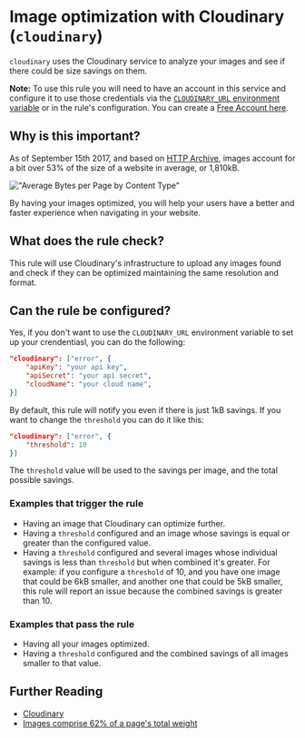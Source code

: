 # Image optimization with Cloudinary (`cloudinary`)

`cloudinary` uses the Cloudinary service to analyze your images and see
if there could be size savings on them.

**Note:** To use this rule you will need to have an account in this
service and configure it to use those credentials via the [`CLOUDINARY_URL`
environment variable][environment-variable] or in the rule's
configuration. You can create a [Free Account here](signup).

## Why is this important?

As of September 15th 2017, and based on [HTTP Archive][httparchive-report],
images account for a bit over 53% of the size of a website in average, or
1,810kB.

!["Average Bytes per Page by Content Type"][bytes-per-content-type]

By having your images optimized, you will help your users have a better
and faster experience when navigating in your website.

## What does the rule check?

This rule will use Cloudinary's infrastructure to upload any images found
and check if they can be optimized maintaining the same resolution and
format.

## Can the rule be configured?

Yes, if you don't want to use the `CLOUDINARY_URL` environment variable
to set up your crendentiasl, you can do the following:

```json
"cloudinary": ["error", {
    "apiKey": "your api key",
    "apiSecret": "your api secret",
    "cloudName": "your cloud name",
}]
```

By default, this rule will notify you even if there is just 1kB savings.
If you want to change the `threshold` you can do it like this:

```json
"cloudinary": ["error", {
    "threshold": 10
}]
```

The `threshold` value will be used to the savings per image, and the total
possible savings.

### Examples that **trigger** the rule

* Having an image that Cloudinary can optimize further.
* Having a `threshold` configured and an image whose savings is equal or
  greater than the configured value.
* Having a `threshold` configured and several images whose individual
  savings is less than `threshold` but when combined it's greater. For
  example: if you configure a `threshold` of 10, and you have one image that could
  be 6kB smaller, and another one that could be 5kB smaller, this rule
  will report an issue because the combined savings is greater than 10.

### Examples that **pass** the rule

* Having all your images optimized.
* Having a `threshold` configured and the combined savings of all images
  smaller to that value.

## Further Reading

* [Cloudinary][cloudinary]
* [Images comprise 62% of a page's total weight][62percent]

[bytes-per-content-type]: https://chart.googleapis.com/chart?chs=400x225&cht=p&chco=007099&chd=t:1810,52,89,454,109,789,16&chds=0,1810&chdlp=b&chdl=total%203376%20kB&chl=Images+-+1810+kB%7CHTML+-+52+kB%7CStylesheets+-+89+kB%7CScripts+-+454+kB%7CFonts+-+109+kB%7CVideo+-+789+kB%7COther+-+16+kB&chma=|5&chtt=Average+Bytes+per+Page+by+Content+Type
[cloudinary]: https://cloudinary.com
[environment-variable]: https://www.npmjs.com/package/cloudinary#configuration
[httparchive-report]: http://httparchive.org/interesting.php?a=All&l=Sep%2015%202017#bytesperpage
[signup]: https://cloudinary.com/users/register/free
[62percent]: https://www.soasta.com/blog/page-bloat-average-web-page-2-mb/
